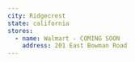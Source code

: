 ```yaml
---
city: Ridgecrest
state: california
stores:
  - name: Walmart - COMING SOON
    address: 201 East Bowman Road
---
```

